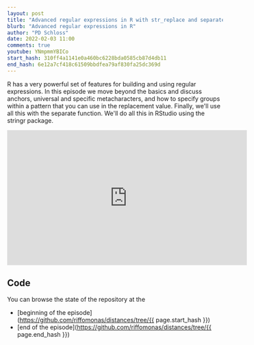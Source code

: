 ```yaml
---
layout: post
title: "Advanced regular expressions in R with str_replace and separate (CC184)"
blurb: "Advanced regular expressions in R"
author: "PD Schloss"
date: 2022-02-03 11:00
comments: true
youtube: YNmpmmYBICo
start_hash: 310ff4a1141e0a460bc6228bda0585cb87d4db11
end_hash: 6e12a7cf418c61509bbdfea79af830fa25dc369d
---
```


R has a very powerful set of features for building and using regular expressions. In this episode we move beyond the basics and discuss anchors, universal and specific metacharacters, and how to specify groups within a pattern that you can use in the replacement value. Finally, we'll use all this with the separate function. We'll do all this in RStudio using the stringr package.


<iframe style="margin: 0 auto;display:block;" width="560" height="315" src="https://www.youtube.com/embed/{{ page.youtube }}" frameborder="0" allow="accelerometer; autoplay; encrypted-media; gyroscope; picture-in-picture" allowfullscreen></iframe>


## Code

You can browse the state of the repository at the
* [beginning of the episode](https://github.com/riffomonas/distances/tree/{{ page.start_hash }})
* [end of the episode](https://github.com/riffomonas/distances/tree/{{ page.end_hash }})
